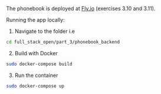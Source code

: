 The phonebook is deployed at [Fly.io](https://phonebook-app-sm.fly.dev/) (exercises 3.10 and 3.11).

Running the app locally:

1. Navigate to the folder i.e

```bash
cd full_stack_open/part_3/phonebook_backend
```

2. Build with Docker

```bash
sudo docker-compose build
```

3. Run the container

```bash
sudo docker-compose up
```

